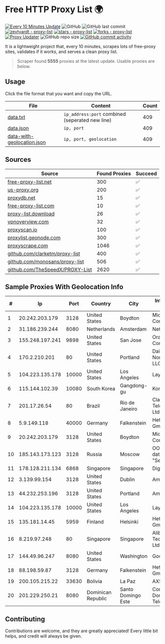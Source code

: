 
# Free HTTP Proxy List 🌍

[![Every 10 Minutes Update](https://github.com/mertguvencli/http-proxy-list/actions/workflows/main.yml/badge.svg?branch=main)](https://github.com/mertguvencli/http-proxy-list/actions/workflows/main.yml)
![GitHub](https://img.shields.io/github/license/mertguvencli/http-proxy-list)
![GitHub last commit](https://img.shields.io/github/last-commit/mertguvencli/http-proxy-list)
[![zevtyardt - proxy-list](https://img.shields.io/static/v1?label=zevtyardt&message=proxy-list&color=blue&logo=github)](https://github.com/zevtyardt/proxy-list "Go to GitHub repo")
[![stars - proxy-list](https://img.shields.io/github/stars/zevtyardt/proxy-list?style=social)](https://github.com/zevtyardt/proxy-list)
[![forks - proxy-list](https://img.shields.io/github/forks/zevtyardt/proxy-list?style=social)](https://github.com/zevtyardt/proxy-list)
[![Proxy Updater](https://github.com/zevtyardt/proxy-list/workflows/Proxy%20Updater/badge.svg)](https://github.com/zevtyardt/proxy-list/actions?query=workflow:"Proxy+Updater")
![GitHub repo size](https://img.shields.io/github/repo-size/zevtyardt/proxy-list)
[![GitHub commit activity](https://img.shields.io/github/commit-activity/m/zevtyardt/proxy-list?logo=commits)](https://github.com/zevtyardt/proxy-list/commits/main)

It is a lightweight project that, every 10 minutes, scrapes lots of free-proxy sites, validates if it works, and serves a clean proxy list.

> Scraper found **5555** proxies at the latest update. Usable proxies are below.

## Usage

Click the file format that you want and copy the URL.

|File|Content|Count|
|----|-------|-----|
|[data.txt](https://raw.githubusercontent.com/mertguvencli/http-proxy-list/main/proxy-list/data.txt)|`ip_address:port` combined (seperated new line)|409|
|[data.json](https://raw.githubusercontent.com/mertguvencli/http-proxy-list/main/proxy-list/data.json)|`ip, port`|409|
|[data-with-geolocation.json](https://raw.githubusercontent.com/mertguvencli/http-proxy-list/main/proxy-list/data-with-geolocation.json)|`ip, port, geolocation`|409|

## Sources

|Source|Found Proxies|Succeed|
|------|-------------|-------|
|[free-proxy-list.net](https://free-proxy-list.net)|300|✅|
|[us-proxy.org](https://www.us-proxy.org)|200|✅|
|[proxydb.net](http://proxydb.net)|15|✅|
|[free-proxy-list.com](https://free-proxy-list.com/?page=&port=&type%5B%5D=http&type%5B%5D=https&up_time=0&search=Search)|10|✅|
|[proxy-list.download](https://www.proxy-list.download/HTTP)|26|✅|
|[vpnoverview.com](https://vpnoverview.com/privacy/anonymous-browsing/free-proxy-servers)|32|✅|
|[proxyscan.io](https://www.proxyscan.io)|100|✅|
|[proxylist.geonode.com](https://proxylist.geonode.com/api/proxy-list?limit=300&page=1&sort_by=lastChecked&sort_type=desc&protocols=http,https)|300|✅|
|[proxyscrape.com](https://api.proxyscrape.com/v2/?request=displayproxies&protocol=http&timeout=10000&country=all&ssl=all&anonymity=all)|1046|✅|
|[github.com/clarketm/proxy-list](https://raw.githubusercontent.com/clarketm/proxy-list/master/proxy-list-raw.txt)|400|✅|
|[github.com/monosans/proxy-list](https://raw.githubusercontent.com/monosans/proxy-list/main/proxies/http.txt)|506|✅|
|[github.com/TheSpeedX/PROXY-List](https://raw.githubusercontent.com/TheSpeedX/PROXY-List/master/http.txt)|2620|✅|


## Sample Proxies With Geolocation Info

|#|Ip|Port|Country|City|Internet Service Provider|
|-|--|----|-------|----|-------------------------|
|1|20.242.203.179|3128|United States|Boydton|Microsoft Corporation|
|2|31.186.239.244|8080|Netherlands|Amsterdam|NetSkope Inc|
|3|155.248.197.241|9898|United States|San Jose|Oracle Corporation|
|4|170.2.210.201|80|United States|Portland|Daimler Trucks of North America LLC|
|5|104.223.135.178|10000|United States|Los Angeles|LayerHost|
|6|115.144.102.39|10080|South Korea|Gangdong-gu|Korea Telecom|
|7|201.17.26.54|80|Brazil|Rio de Janeiro|Claro NXT Telecomunicacoes Ltda|
|8|5.9.149.118|40000|Germany|Falkenstein|Hetzner Online GmbH|
|9|20.242.203.179|3128|United States|Boydton|Microsoft Corporation|
|10|185.143.173.123|3128|Russia|Moscow|OOO "Network of data-centers "Selectel"|
|11|178.128.211.134|6868|Singapore|Singapore|DigitalOcean, LLC|
|12|3.139.99.154|3128|United States|Dublin|Amazon.com, Inc.|
|13|44.232.253.196|3128|United States|Portland|Amazon.com, Inc.|
|14|104.223.135.178|10000|United States|Los Angeles|LayerHost|
|15|135.181.14.45|5959|Finland|Helsinki|Hetzner Online GmbH|
|16|8.219.97.248|80|Singapore|Singapore|Alibaba (US) Technology Co., Ltd.|
|17|144.49.96.247|8080|United States|Washington|Google LLC|
|18|88.198.59.87|3128|Germany|Falkenstein|Hetzner Online GmbH|
|19|200.105.215.22|33630|Bolivia|La Paz|AXS Bolivia S. A.|
|20|201.229.250.21|8080|Dominican Republic|Santo Domingo Este|Compañía Dominicana de Teléfonos S. A.|



## Contributing

Contributions are welcome, and they are greatly appreciated! Every
little bit helps, and credit will always be given.


